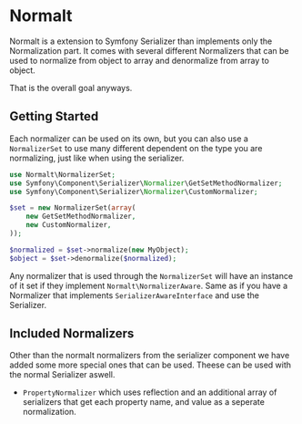Normalt
=======

Normalt is a extension to Symfony Serializer than implements only the Normalization part. It comes with several
different Normalizers that can be used to normalize from object to array and denormalize from array to object.

That is the overall goal anyways.

Getting Started
---------------

Each normalizer can be used on its own, but you can also use a `NormalizerSet` to use many different dependent on
the type you are normalizing, just like when using the serializer.

``` php
use Normalt\NormalizerSet;
use Symfony\Component\Serializer\Normalizer\GetSetMethodNormalizer;
use Symfony\Component\Serializer\Normalizer\CustomNormalizer;

$set = new NormalizerSet(array(
    new GetSetMethodNormalizer,
    new CustomNormalizer,
));

$normalized = $set->normalize(new MyObject);
$object = $set->denormalize($normalized);
```

Any normalizer that is used through the `NormalizerSet` will have an instance of it set
if they implement `Normalt\NormalizerAware`. Same as if you have a Normalizer that implements
`SerializerAwareInterface` and use the Serializer.

Included Normalizers
--------------------

Other than the normalt normalizers from the serializer component we have added some more special
ones that can be used. Theese can be used with the normal Serializer aswell.

* `PropertyNormalizer` which uses reflection and an additional array of serializers that get each property name, and value
  as a seperate normalization.
